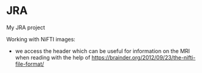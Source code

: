 # JRA
My JRA project 

Working with NiFTI images: 
 
 - we access the header which can be useful for information on the MRI when reading with the help of https://brainder.org/2012/09/23/the-nifti-file-format/
